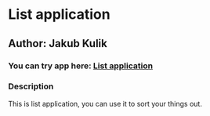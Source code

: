 # List application
## Author: Jakub Kulik

### You can try app here: [List application](https://developer685.github.io/List-application/)

### Description

This is list application, you can use it to sort your things out.